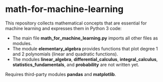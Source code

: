 # math-for-machine-learning

This repository collects mathematical concepts that are essential for machine learning and expresses them in Python 3 code:
- The main file **math_for_machine_learning.py** imports all other files as modules.
- The module **elementary_algebra** provides functions that plot degree 1 and 2 polynomials (linear and quadratic functions).
- The modules **linear_algebra**, **differential_calculus**, **integral_calculus**, **statistics_fundamentals**, and **probability** are not written yet.

Requires third-party modules **pandas** and **matplotlib**.
